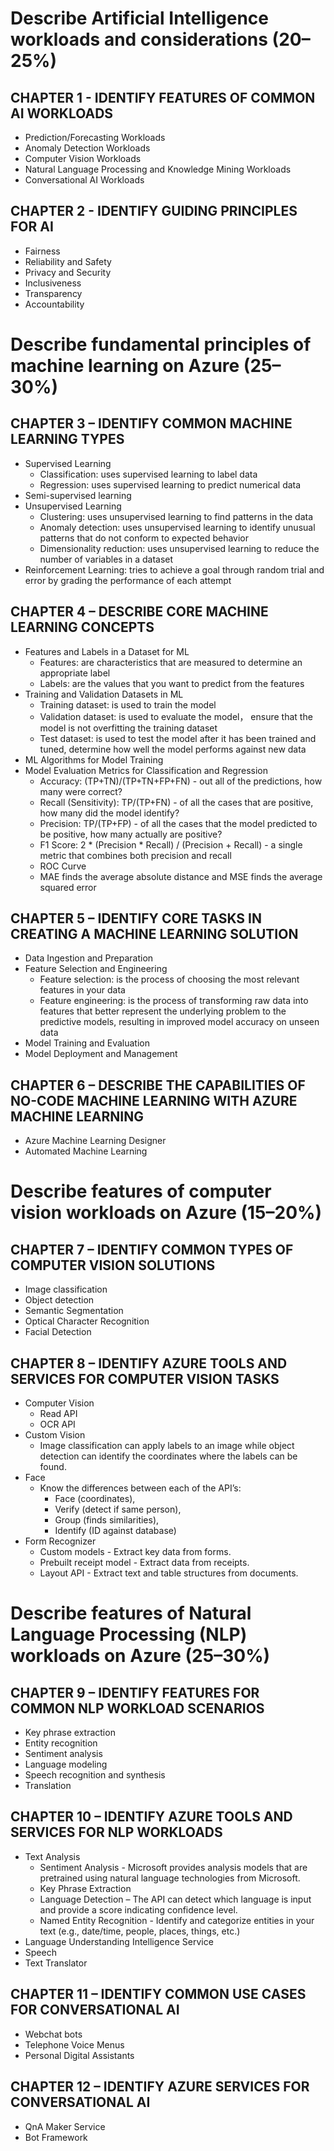 # Describe Artificial Intelligence workloads and considerations (20–25%)
## CHAPTER 1 - IDENTIFY FEATURES OF COMMON AI WORKLOADS
  - Prediction/Forecasting Workloads
  - Anomaly Detection Workloads
  - Computer Vision Workloads
  - Natural Language Processing and Knowledge Mining Workloads
  - Conversational AI Workloads
## CHAPTER 2 - IDENTIFY GUIDING PRINCIPLES FOR AI
  - Fairness
  - Reliability and Safety
  - Privacy and Security
  - Inclusiveness
  - Transparency
  - Accountability

# Describe fundamental principles of machine learning on Azure (25–30%)
## CHAPTER 3 – IDENTIFY COMMON MACHINE LEARNING TYPES
  - Supervised Learning
    - Classification: uses supervised learning to label data
    - Regression: uses supervised learning to predict numerical data
  - Semi-supervised learning
  - Unsupervised Learning
    - Clustering: uses unsupervised learning to find patterns in the data
    - Anomaly detection: uses unsupervised learning to identify unusual patterns that do not conform to expected behavior
    - Dimensionality reduction: uses unsupervised learning to reduce the number of variables in a dataset
  - Reinforcement Learning: tries to achieve a goal through random trial and error by grading the performance of each attempt
## CHAPTER 4 – DESCRIBE CORE MACHINE LEARNING CONCEPTS
  - Features and Labels in a Dataset for ML
    - Features: are characteristics that are measured to determine an appropriate label
    - Labels: are the values that you want to predict from the features
  - Training and Validation Datasets in ML
    - Training dataset: is used to train the model
    - Validation dataset: is used to evaluate the model， ensure that the model is not overfitting the training dataset
    - Test dataset: is used to test the model after it has been trained and tuned, determine how well the model performs against new data
  - ML Algorithms for Model Training
  - Model Evaluation Metrics for Classification and Regression
    - Accuracy: (TP+TN)/(TP+TN+FP+FN) - out all of the predictions, how many were correct?
    - Recall (Sensitivity): TP/(TP+FN) - of all the cases that are positive, how many did the model identify?
    - Precision: TP/(TP+FP) - of all the cases that the model predicted to be positive, how many actually are positive?
    - F1 Score: 2 * (Precision * Recall) / (Precision + Recall) - a single metric that combines both precision and recall
    - ROC Curve
    - MAE finds the average absolute distance and MSE finds the average squared error
## CHAPTER 5 – IDENTIFY CORE TASKS IN CREATING A MACHINE LEARNING SOLUTION
  - Data Ingestion and Preparation
  - Feature Selection and Engineering
    - Feature selection: is the process of choosing the most relevant features in your data
    - Feature engineering: is the process of transforming raw data into features that better represent the underlying problem to the predictive models, resulting in improved model accuracy on unseen data
  - Model Training and Evaluation
  - Model Deployment and Management
## CHAPTER 6 – DESCRIBE THE CAPABILITIES OF NO-CODE MACHINE LEARNING WITH AZURE MACHINE LEARNING
  - Azure Machine Learning Designer
  - Automated Machine Learning

# Describe features of computer vision workloads on Azure (15–20%)
## CHAPTER 7 – IDENTIFY COMMON TYPES OF COMPUTER VISION SOLUTIONS
  - Image classification
  - Object detection
  - Semantic Segmentation
  - Optical Character Recognition
  - Facial Detection
## CHAPTER 8 – IDENTIFY AZURE TOOLS AND SERVICES FOR COMPUTER VISION TASKS
  - Computer Vision
    - Read API
    - OCR API
  - Custom Vision
    - Image classification can apply labels to an image while object detection can identify the coordinates where the labels can be found.
  - Face
    - Know the differences between each of the API’s: 
      - Face (coordinates), 
      - Verify (detect if same person), 
      - Group (finds similarities), 
      - Identify (ID against database)
  - Form Recognizer
    - Custom models - Extract key data from forms.
    - Prebuilt receipt model - Extract data from receipts.
    - Layout API - Extract text and table structures from documents.

# Describe features of Natural Language Processing (NLP) workloads on Azure (25–30%)
## CHAPTER 9 – IDENTIFY FEATURES FOR COMMON NLP WORKLOAD SCENARIOS
  - Key phrase extraction
  - Entity recognition
  - Sentiment analysis
  - Language modeling
  - Speech recognition and synthesis
  - Translation
## CHAPTER 10 – IDENTIFY AZURE TOOLS AND SERVICES FOR NLP WORKLOADS
  - Text Analysis
    - Sentiment Analysis - Microsoft provides analysis models that are pretrained using natural language technologies from Microsoft.
    - Key Phrase Extraction
    - Language Detection – The API can detect which language is input and provide a score indicating confidence level.
    - Named Entity Recognition - Identify and categorize entities in your text (e.g., date/time, people, places, things, etc.)
  - Language Understanding Intelligence Service
  - Speech
  - Text Translator
## CHAPTER 11 – IDENTIFY COMMON USE CASES FOR CONVERSATIONAL AI
  - Webchat bots
  - Telephone Voice Menus
  - Personal Digital Assistants
## CHAPTER 12 – IDENTIFY AZURE SERVICES FOR CONVERSATIONAL AI
  - QnA Maker Service
  - Bot Framework